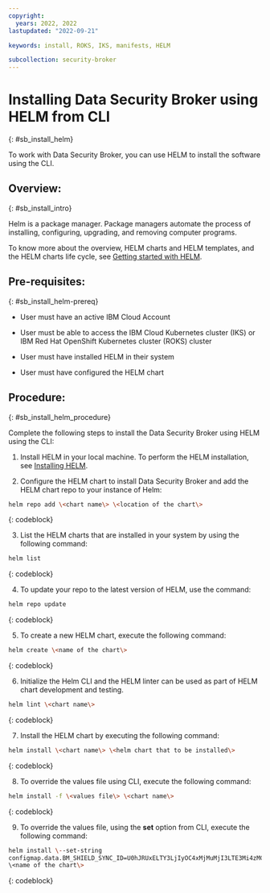 ```yaml
---
copyright:
  years: 2022, 2022
lastupdated: "2022-09-21"

keywords: install, ROKS, IKS, manifests, HELM

subcollection: security-broker
---
```


# Installing Data Security Broker using HELM from CLI
{: #sb_install_helm}

To work with Data Security Broker, you can use HELM to install the
software using the CLI.

## Overview:
{: #sb_install_intro}

Helm is a package manager. Package managers automate the process of
installing, configuring, upgrading, and removing computer programs.

To know more about the overview, HELM charts and HELM templates, and the
HELM charts life cycle, see [Getting started with
HELM](https://helm.sh/docs/).

## Pre-requisites:
{: #sb_install_helm-prereq}

-   User must have an active IBM Cloud Account

-   User must be able to access the IBM Cloud Kubernetes cluster (IKS)
    or IBM Red Hat OpenShift Kubernetes cluster (ROKS) cluster

-   User must have installed HELM in their system

-   User must have configured the HELM chart

## Procedure:
{: #sb_install_helm_procedure}

Complete the following steps to install the Data Security Broker using
HELM using the CLI:

1.  Install HELM in your local machine. To perform the HELM
    installation, see [Installing
    HELM](https://www.ibm.com/cloud/architecture/content/course/helm-fundamentals/helm-install).

2.  Configure the HELM chart to install Data Security Broker and add the
    HELM chart repo to your instance of Helm:

```sh
helm repo add \<chart name\> \<location of the chart\>
```
{: codeblock}

3.  List the HELM charts that are installed in your system by using the
    following command:

```sh
helm list
```
{: codeblock}

4.  To update your repo to the latest version of HELM, use the command:

```sh
helm repo update 
```
{: codeblock}

5.  To create a new HELM chart, execute the following command:

```sh
helm create \<name of the chart\>
```
{: codeblock}

6.  Initialize the Helm CLI and the HELM linter can be used as part of
    HELM chart development and testing.

```sh
helm lint \<chart name\>
```
{: codeblock}

7.  Install the HELM chart by executing the following command:

```sh
helm install \<chart name\> \<helm chart that to be installed\>
```
{: codeblock}

8.  To override the values file using CLI, execute the following
    command:

```sh
helm install -f \<values file\> \<chart name\>
```
{: codeblock}

9.  To override the values file, using the **set** option from CLI,
    execute the following command:

```sh
helm install \--set-string
configmap.data.BM_SHIELD_SYNC_ID=U0hJRUxELTY3LjIyOC4xMjMuMjI3LTE3Mi4zMC4yMzguOS00NDMtaWJtLTYyYjFkY2M5ZjFlZTIwMzk1MDUzMjc2Yy04NDQ0
\<name of the chart\>
```
{: codeblock}


